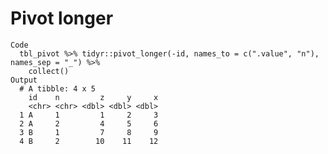 # Pivot longer

    Code
      tbl_pivot %>% tidyr::pivot_longer(-id, names_to = c(".value", "n"), names_sep = "_") %>%
        collect()
    Output
      # A tibble: 4 x 5
        id    n         z     y     x
        <chr> <chr> <dbl> <dbl> <dbl>
      1 A     1         1     2     3
      2 A     2         4     5     6
      3 B     1         7     8     9
      4 B     2        10    11    12

